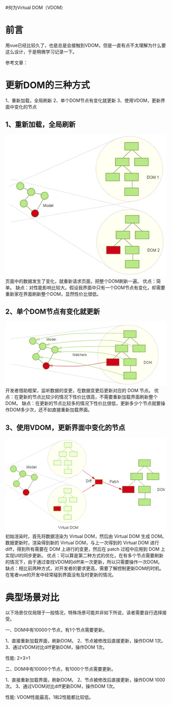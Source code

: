 #何为Virtual DOM（VDOM）
# 前言

用vue已经比较久了，也是总是会接触到VDOM，但是一直有点不太理解为什么要这么设计，于是稍微学习记录一下。

>  
 参考文章： 


# 更新DOM的三种方式

1、重新加载，全局刷新 2、单个DOM节点有变化就更新 3、使用VDOM，更新界面中变化的节点

## 1、重新加载，全局刷新

<img src="https://raw.githubusercontent.com/Double2hao/xujiajia_blog/main/img/730.png" alt="在这里插入图片描述"> 页面中的数据发生了变化，就重新请求页面，把整个DOM刷新一遍。 优点：简单。 缺点：对性能影响比较大。假设我界面中只有一个DOM节点有变化，却需要重新家在界面刷新整个DOM，显然性价比很低。

## 2、单个DOM节点有变化就更新

<img src="https://raw.githubusercontent.com/Double2hao/xujiajia_blog/main/img/731.png" alt="在这里插入图片描述"> 开发者借助框架，监听数据的变更，在数据变更后更新对应的 DOM 节点。 优点：在更新的节点比较少的情况下性价比很高，不需要重新加载界面刷新整个DOM。 缺点：在更新的节点比较多的情况下性价比很低，更新多少个节点就要操作DOM多少次，还不如直接重新加载界面。

## 3、使用VDOM，更新界面中变化的节点

<img src="https://raw.githubusercontent.com/Double2hao/xujiajia_blog/main/img/732.png" alt="在这里插入图片描述"> 初始渲染时，首先将数据渲染为 Virtual DOM，然后由 Virtual DOM 生成 DOM。 数据更新时，渲染得到新的 Virtual DOM，与上一次得到的 Virtual DOM 进行 diff，得到所有需要在 DOM 上进行的变更，然后在 patch 过程中应用到 DOM 上实现UI的同步更新。 优点：可以算是第二种方式的优化，在有多个节点需要刷新的情况下，由于通过查找VDOM的diff来一次更新，所以只需要操作一次DOM。 缺点：相比前两种方式，对开发者的要求更高，需要了解控制更新DOM的时机。在笔者vue的开发中经常碰到界面没有及时更新的情况。

# 典型场景对比

以下场景仅仅局限于一般情况，特殊场景可能并非如下所说，读者需要自行选择接受。

>  
 一、DOM中有10000个节点，有1个节点需要更新。 


1、直接重新加载界面，刷新DOM。 2、节点被修改后直接更新，操作DOM 1次。 3、通过VDOM对比diff更新DOM，操作DOM 1次。

性能: 2&gt;3&gt;1

>  
 二、DOM中有10000个节点，有1000个节点需要更新。 


1、直接重新加载界面，刷新DOM。 2、节点被修改后直接更新，操作DOM 1000次。 3、通过VDOM对比diff更新DOM，操作DOM 1次。

性能: VDOM性能最高，1和2性能都比较低。